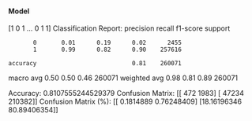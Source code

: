 #### Model
[1 0 1 ... 0 1 1]
Classification Report:
              precision    recall  f1-score   support

           0       0.01      0.19      0.02      2455
           1       0.99      0.82      0.90    257616

    accuracy                           0.81    260071
   macro avg       0.50      0.50      0.46    260071
weighted avg       0.98      0.81      0.89    260071

Accuracy: 0.8107555244529379
Confusion Matrix:
[[   472   1983]
 [ 47234 210382]]
Confusion Matrix (%):
[[ 0.1814889   0.76248409]
 [18.16196346 80.89406354]]
